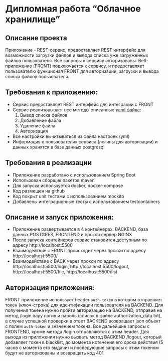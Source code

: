 # Дипломная работа “Облачное хранилище”

## Описание проекта

Приложение - REST-сервис, предоставляет REST интерфейс для возможности загрузки файлов и вывода списка уже загруженных файлов пользователя. 
Все запросы к сервису авторизованы. Веб-приложение (FRONT) подключается к сервису, и предоставляет пользователю функционал FRONT для авторизации, загрузки и вывода списка файлов пользователя.

## Требования к приложению:

- Сервис предоставляет REST интерфейс для интеграции с FRONT
- Сервис реализовывает все методы описанные [yaml файле](./CloudServiceSpecification.yaml):
  1. Вывод списка файлов
  2. Добавление файла
  3. Удаление файла
  4. Авторизация
- Все настройки вычитываться из файла настроек (yml)
- Информация о пользователях сервиса (логины для авторизации) и данных хранятся в базе данных postgresql

## Требования в реализации

- Приложение разработано с использованием Spring Boot
- Использован сборщик пакетов maven
- Для запуска используется docker, docker-compose
- Код размещен на github
- Код покрыт unit тестами с использованием mockito
- Добавлены интеграционные тесты с использованием testcontainers

## Описание и запуск приложения:

- Приложение развертывается в 4 контейнерах: BACKEND, база данных POSTGRES, FRONTEND и прокси сервер NGINX
- После запуска контейнеров сервис становится доступным по адресу http://localhost:5500
- Взаимодейтвие с FRONT происходит через прокси по адресу http://localhost:5500/
- Взаимодействие с BACK через прокси по адресу http://localhost:5500/login, http://localhost:5500/logout, http://localhost:5500/file, http://localhost:5500/list

## Авторизация приложения:

FRONT приложение использует header `auth-token` в котором отправляет токен (ключ-строка) для идентификации пользователя на BACKEND.
Для получения токена нужно пройти авторизацию на BACKEND, отправив на метод /login пару логин и пароль (список в файле authorization_data.txt), в случае успешной проверки в ответ BACKEND возвращает json объект
с полем `auth-token` и значением токена. Все дальейшие запросы с FRONTEND, кроме метода /login отправляются с этим header.
Для выхода из приложения нужно вызвать метод BACKEND /logout, который добавляет токен в blacklist, до момента истечения его срока действия (5 часов с момента его выдачи) и последующие запросы с этим токеном будут не авторизованы и возвращать код 401.
